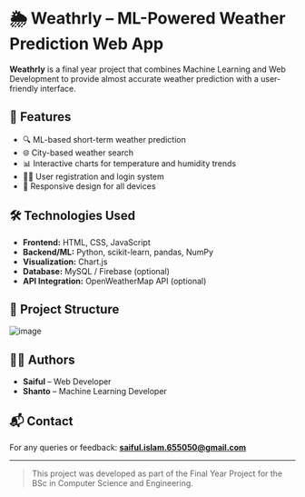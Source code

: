 # 🌦️ Weathrly – ML-Powered Weather Prediction Web App

**Weathrly** is a final year project that combines Machine Learning and Web Development to provide almost accurate weather prediction with a user-friendly interface.

## 🚀 Features
- 🔍 ML-based short-term weather prediction
- 🌐 City-based weather search
- 📊 Interactive charts for temperature and humidity trends
- 🧑‍💻 User registration and login system
- 📱 Responsive design for all devices

## 🛠️ Technologies Used
- **Frontend:** HTML, CSS, JavaScript
- **Backend/ML:** Python, scikit-learn, pandas, NumPy
- **Visualization:** Chart.js
- **Database:** MySQL / Firebase (optional)
- **API Integration:** OpenWeatherMap API (optional)

## 📁 Project Structure
![image](https://github.com/user-attachments/assets/d856f539-b12e-4ed8-8f38-164810e9536c)



## 👨‍💻 Authors
- **Saiful** – Web Developer  
- **Shanto** – Machine Learning Developer  

## 📬 Contact
For any queries or feedback: **saiful.islam.655050@gmail.com**

---

> This project was developed as part of the Final Year Project for the BSc in Computer Science and Engineering.

